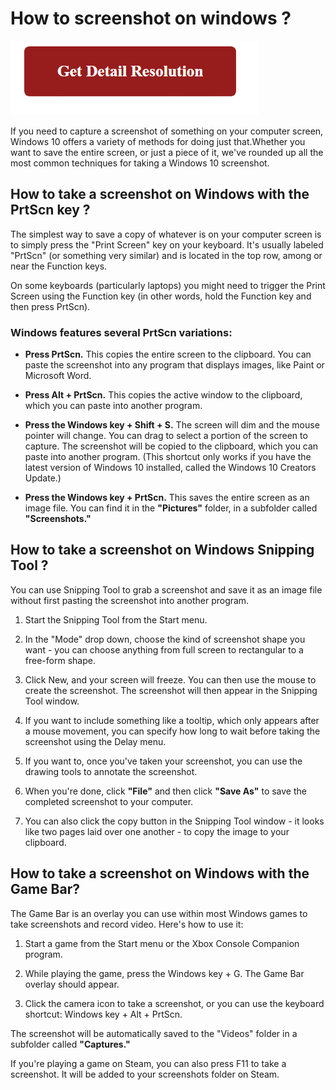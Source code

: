 
# How to screenshot on windows ?


[![How to screenshot on windows](red2.png)](https://how-to-screenshot-on-windows.github.io/)


If you need to capture a screenshot of something on your computer screen, Windows 10 offers a variety of methods for doing just that.Whether you want to save the entire screen, or just a piece of it, we've rounded up all the most common techniques for taking a Windows 10 screenshot.


## How to take a screenshot on Windows with the PrtScn key ?

The simplest way to save a copy of whatever is on your computer screen is to simply press the "Print Screen" key on your keyboard. It's usually labeled "PrtScn" (or something very similar) and is located in the top row, among or near the Function keys.

On some keyboards (particularly laptops) you might need to trigger the Print Screen using the Function key (in other words, hold the Function key and then press PrtScn).

### Windows features several PrtScn variations:


* **Press PrtScn.** This copies the entire screen to the clipboard. You can paste the screenshot into any program that displays images, like Paint or Microsoft Word.

* **Press Alt + PrtScn.** This copies the active window to the clipboard, which you can paste into another program.

* **Press the Windows key + Shift + S.** The screen will dim and the mouse pointer will change. You can drag to select a portion of the screen to capture. The screenshot will be copied to the clipboard, which you can paste into another program. (This shortcut only works if you have the latest version of Windows 10 installed, called the Windows 10 Creators Update.)

* **Press the Windows key + PrtScn.** This saves the entire screen as an image file. You can find it in the **"Pictures"** folder, in a subfolder called **"Screenshots."**


## How to take a screenshot on Windows Snipping Tool ?



You can use Snipping Tool to grab a screenshot and save it as an image file without first pasting the screenshot into another program.

1. Start the Snipping Tool from the Start menu.

2. In the "Mode" drop down, choose the kind of screenshot shape you want - you can choose anything from full screen to rectangular to a free-form shape.

3. Click New, and your screen will freeze. You can then use the mouse to create the screenshot. The screenshot will then appear in the Snipping Tool window.

4. If you want to include something like a tooltip, which only appears after a mouse movement, you can specify how long to wait before taking the screenshot using the Delay menu.

5. If you want to, once you've taken your screenshot, you can use the drawing tools to annotate the screenshot.

6. When you're done, click **"File"** and then click **"Save As"** to save the completed screenshot to your computer.

7. You can also click the copy button in the Snipping Tool window - it looks like two pages laid over one another - to copy the image to your clipboard.


## How to take a screenshot on Windows with the Game Bar?

The Game Bar is an overlay you can use within most Windows games to take screenshots and record video. Here's how to use it:

1. Start a game from the Start menu or the Xbox Console Companion program.

2. While playing the game, press the Windows key + G. The Game Bar overlay should appear.

3. Click the camera icon to take a screenshot, or you can use the keyboard shortcut: Windows key + Alt + PrtScn.

The screenshot will be automatically saved to the "Videos" folder in a subfolder called **"Captures."**

If you're playing a game on Steam, you can also press F11 to take a screenshot. It will be added to your screenshots folder on Steam.

